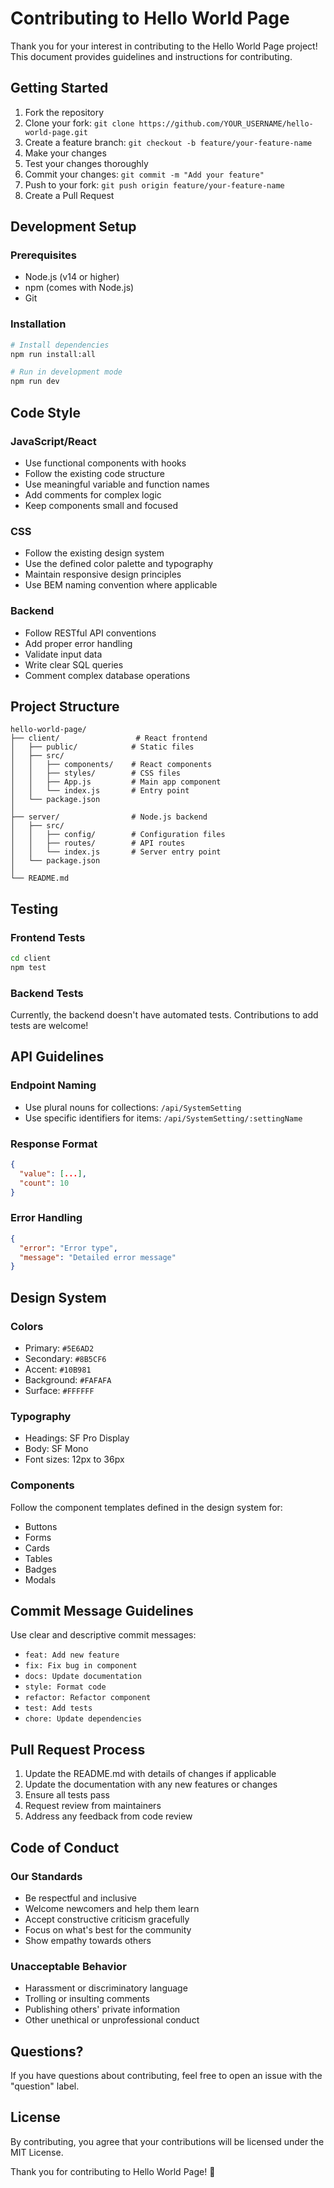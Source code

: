 # Contributing to Hello World Page

Thank you for your interest in contributing to the Hello World Page project! This document provides guidelines and instructions for contributing.

## Getting Started

1. Fork the repository
2. Clone your fork: `git clone https://github.com/YOUR_USERNAME/hello-world-page.git`
3. Create a feature branch: `git checkout -b feature/your-feature-name`
4. Make your changes
5. Test your changes thoroughly
6. Commit your changes: `git commit -m "Add your feature"`
7. Push to your fork: `git push origin feature/your-feature-name`
8. Create a Pull Request

## Development Setup

### Prerequisites

- Node.js (v14 or higher)
- npm (comes with Node.js)
- Git

### Installation

```bash
# Install dependencies
npm run install:all

# Run in development mode
npm run dev
```

## Code Style

### JavaScript/React

- Use functional components with hooks
- Follow the existing code structure
- Use meaningful variable and function names
- Add comments for complex logic
- Keep components small and focused

### CSS

- Follow the existing design system
- Use the defined color palette and typography
- Maintain responsive design principles
- Use BEM naming convention where applicable

### Backend

- Follow RESTful API conventions
- Add proper error handling
- Validate input data
- Write clear SQL queries
- Comment complex database operations

## Project Structure

```
hello-world-page/
├── client/                 # React frontend
│   ├── public/            # Static files
│   ├── src/
│   │   ├── components/    # React components
│   │   ├── styles/        # CSS files
│   │   ├── App.js         # Main app component
│   │   └── index.js       # Entry point
│   └── package.json
│
├── server/                # Node.js backend
│   ├── src/
│   │   ├── config/        # Configuration files
│   │   ├── routes/        # API routes
│   │   └── index.js       # Server entry point
│   └── package.json
│
└── README.md
```

## Testing

### Frontend Tests

```bash
cd client
npm test
```

### Backend Tests

Currently, the backend doesn't have automated tests. Contributions to add tests are welcome!

## API Guidelines

### Endpoint Naming

- Use plural nouns for collections: `/api/SystemSetting`
- Use specific identifiers for items: `/api/SystemSetting/:settingName`

### Response Format

```json
{
  "value": [...],
  "count": 10
}
```

### Error Handling

```json
{
  "error": "Error type",
  "message": "Detailed error message"
}
```

## Design System

### Colors

- Primary: `#5E6AD2`
- Secondary: `#8B5CF6`
- Accent: `#10B981`
- Background: `#FAFAFA`
- Surface: `#FFFFFF`

### Typography

- Headings: SF Pro Display
- Body: SF Mono
- Font sizes: 12px to 36px

### Components

Follow the component templates defined in the design system for:
- Buttons
- Forms
- Cards
- Tables
- Badges
- Modals

## Commit Message Guidelines

Use clear and descriptive commit messages:

- `feat: Add new feature`
- `fix: Fix bug in component`
- `docs: Update documentation`
- `style: Format code`
- `refactor: Refactor component`
- `test: Add tests`
- `chore: Update dependencies`

## Pull Request Process

1. Update the README.md with details of changes if applicable
2. Update the documentation with any new features or changes
3. Ensure all tests pass
4. Request review from maintainers
5. Address any feedback from code review

## Code of Conduct

### Our Standards

- Be respectful and inclusive
- Welcome newcomers and help them learn
- Accept constructive criticism gracefully
- Focus on what's best for the community
- Show empathy towards others

### Unacceptable Behavior

- Harassment or discriminatory language
- Trolling or insulting comments
- Publishing others' private information
- Other unethical or unprofessional conduct

## Questions?

If you have questions about contributing, feel free to open an issue with the "question" label.

## License

By contributing, you agree that your contributions will be licensed under the MIT License.

Thank you for contributing to Hello World Page! 🎉
